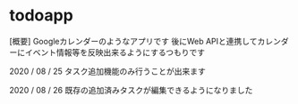# todoapp

[概要]
Googleカレンダーのようなアプリです
後にWeb APIと連携してカレンダーにイベント情報等を反映出来るようにするつもりです

2020 / 08 / 25
タスク追加機能のみ行うことが出来ます

2020 / 08 / 26
既存の追加済みタスクが編集できるようになりました
